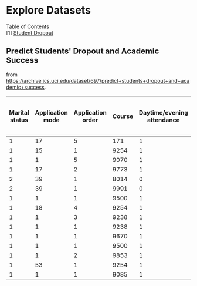 # Explore Datasets

Table of Contents  
[1] [Student Dropout](#predict-students-dropout-and-academic-success)

## Predict Students' Dropout and Academic Success
from https://archive.ics.uci.edu/dataset/697/predict+students+dropout+and+academic+success.

|Marital status|Application mode|Application order|Course|Daytime/evening attendance|Previous qualification|Previous qualification (grade)|Nationality|Mother's qualification|Father's qualification|Mother's occupation|Father's occupation|Admission grade|Displaced|Educational special needs|Debtor|Tuition fees up to date|Gender|Scholarship holder|Age at enrollment|International|Curricular units 1st sem (credited)|Curricular units 1st sem (enrolled)|Curricular units 1st sem (evaluations)|Curricular units 1st sem (approved)|Curricular units 1st sem (grade)|Curricular units 1st sem (without evaluations)|Curricular units 2nd sem (credited)|Curricular units 2nd sem (enrolled)|Curricular units 2nd sem (evaluations)|Curricular units 2nd sem (approved)|Curricular units 2nd sem (grade)|Curricular units 2nd sem (without evaluations)|Unemployment rate|Inflation rate|GDP|Target|
|-|--|-|---|-|-|-----|-|--|--|-|-|-----|-|-|-|-|-|-|--|-|-|-|-|-|---|-|-|-|-|-|---|-|----|---|----|-------|
|1|17|5|171|1|1|122.0|1|19|12|5|9|127.3|1|0|0|1|1|0|20|0|0|0|0|0|0.0|0|0|0|0|0|0.0|0|10.8|1.4|1.74|Dropout|
|1|15|1|9254|1|1|160.0|1|1|3|3|3|142.5|1|0|0|0|1|0|19|0|0|6|6|6|14.0|0|0|6|6|6|13.666666666666666|0|13.9|-0.3|0.79|Graduate|
|1|1|5|9070|1|1|122.0|1|37|37|9|9|124.8|1|0|0|0|1|0|19|0|0|6|0|0|0.0|0|0|6|0|0|0.0|0|10.8|1.4|1.74|Dropout|
|1|17|2|9773|1|1|122.0|1|38|37|5|3|119.6|1|0|0|1|0|0|20|0|0|6|8|6|13.428571428571429|0|0|6|10|5|12.4|0|9.4|-0.8|-3.12|Graduate|
|2|39|1|8014|0|1|100.0|1|37|38|9|9|141.5|0|0|0|1|0|0|45|0|0|6|9|5|12.333333333333334|0|0|6|6|6|13.0|0|13.9|-0.3|0.79|Graduate|
|2|39|1|9991|0|19|133.1|1|37|37|9|7|114.8|0|0|1|1|1|0|50|0|0|5|10|5|11.857142857142858|0|0|5|17|5|11.5|5|16.2|0.3|-0.92|Graduate|
|1|1|1|9500|1|1|142.0|1|19|38|7|10|128.4|1|0|0|1|0|1|18|0|0|7|9|7|13.3|0|0|8|8|8|14.345|0|15.5|2.8|-4.06|Graduate|
|1|18|4|9254|1|1|119.0|1|37|37|9|9|113.1|1|0|0|0|1|0|22|0|0|5|5|0|0.0|0|0|5|5|0|0.0|0|15.5|2.8|-4.06|Dropout|
|1|1|3|9238|1|1|137.0|62|1|1|9|9|129.3|0|0|0|1|0|1|21|1|0|6|8|6|13.875|0|0|6|7|6|14.142857142857142|0|16.2|0.3|-0.92|Graduate|
|1|1|1|9238|1|1|138.0|1|1|19|4|7|123.0|1|0|1|0|0|0|18|0|0|6|9|5|11.4|0|0|6|14|2|13.5|0|8.9|1.4|3.51|Dropout|
|1|1|1|9670|1|1|139.0|1|38|19|5|7|130.6|1|0|0|1|0|0|18|0|0|6|6|6|12.333333333333334|0|0|6|7|5|14.2|0|13.9|-0.3|0.79|Graduate|
|1|1|1|9500|1|1|136.0|1|19|38|9|9|119.3|1|0|0|1|0|1|18|0|0|8|8|7|13.214285714285714|0|0|8|8|7|13.214285714285714|0|12.7|3.7|-1.7|Graduate|
|1|1|2|9853|1|1|133.0|1|19|37|4|9|130.2|1|0|0|1|0|0|19|0|0|6|6|0|0.0|0|0|6|0|0|0.0|0|12.7|3.7|-1.7|Dropout|
|1|53|1|9254|1|42|110.0|1|1|1|4|7|111.8|1|0|0|1|0|1|21|0|0|6|7|6|10.571428571428571|0|0|6|8|5|11.0|0|8.9|1.4|3.51|Graduate|
|1|1|1|9085|1|1|149.0|1|38|37|5|5|137.1|1|0|0|1|0|1|18|0|0|5|7|4|13.25|0|0|5|5|5|12.0|0|10.8|1.4|1.74|Graduate|
